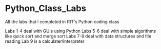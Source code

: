 # Python_Class_Labs
All the labs that I completed in RIT's Python coding class

Labs 1-4 deal with GUIs using Python
Labs 5-6 deal with simple algorithms like quick sort and merge sort
Labs 7-8 deal with data structures and file reading
Lab 9 is a calculater/interpreter 
